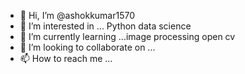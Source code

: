 - 👋 Hi, I’m @ashokkumar1570
- 👀 I’m interested in ... Python data science
- 🌱 I’m currently learning ...image processing open cv
- 💞️ I’m looking to collaborate on ...
- 📫 How to reach me ...

<!---
ashokkumar1570/ashokkumar1570 is a ✨ special ✨ repository because its `README.md` (this file) appears on your GitHub profile.
You can click the Preview link to take a look at your changes.
--->

